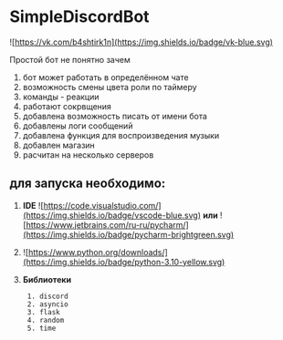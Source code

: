 # SimpleDiscordBot
![https://vk.com/b4shtirk1n](https://img.shields.io/badge/vk-blue.svg)

Простой бот не понятно зачем

1. бот может работать в определённом чате
2. возможность смены цвета роли по таймеру
3. команды - реакции
4. работают сокрвщения
5. добавлена возможность писать от имени бота
6. добавлены логи сообщений
7. добавлена функция для воспроизведения музыки
8. добавлен магазин
9. расчитан на несколько серверов

## для запуска необходимо:
1. **IDE** ![https://code.visualstudio.com/](https://img.shields.io/badge/vscode-blue.svg) **или**
       ![https://www.jetbrains.com/ru-ru/pycharm/](https://img.shields.io/badge/pycharm-brightgreen.svg)
2. ![https://www.python.org/downloads/](https://img.shields.io/badge/python-3.10-yellow.svg)
3. **Библиотеки**

        1. discord
        2. asyncio
        3. flask
        4. random
        5. time


